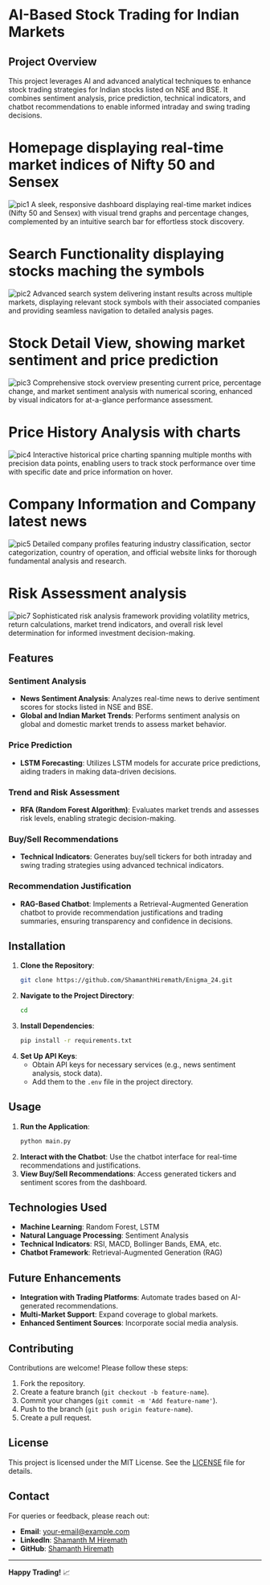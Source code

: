 # AI-Based Stock Trading for Indian Markets

## Project Overview
This project leverages AI and advanced analytical techniques to enhance stock trading strategies for Indian stocks listed on NSE and BSE. It combines sentiment analysis, price prediction, technical indicators, and chatbot recommendations to enable informed intraday and swing trading decisions.

# Homepage displaying real-time market indices of Nifty 50 and Sensex
![pic1](assets/pic1.png)
A sleek, responsive dashboard displaying real-time market indices (Nifty 50 and Sensex) with visual trend graphs and percentage changes, complemented by an intuitive search bar for effortless stock discovery.

# Search Functionality displaying stocks maching the symbols
![pic2](assets/pic2.png)
Advanced search system delivering instant results across multiple markets, displaying relevant stock symbols with their associated companies and providing seamless navigation to detailed analysis pages.

# Stock Detail View, showing market sentiment and price prediction
![pic3](assets/pic3.png)
Comprehensive stock overview presenting current price, percentage change, and market sentiment analysis with numerical scoring, enhanced by visual indicators for at-a-glance performance assessment.

# Price History Analysis with charts
![pic4](assets/pic4.png)
Interactive historical price charting spanning multiple months with precision data points, enabling users to track stock performance over time with specific date and price information on hover.

# Company Information and Company latest news
![pic5](assets/pic5.png)
Detailed company profiles featuring industry classification, sector categorization, country of operation, and official website links for thorough fundamental analysis and research.

# Risk Assessment analysis
![pic7](assets/pic7.png)
Sophisticated risk analysis framework providing volatility metrics, return calculations, market trend indicators, and overall risk level determination for informed investment decision-making.


## Features

### Sentiment Analysis
- **News Sentiment Analysis**: Analyzes real-time news to derive sentiment scores for stocks listed in NSE and BSE.
- **Global and Indian Market Trends**: Performs sentiment analysis on global and domestic market trends to assess market behavior.

### Price Prediction
- **LSTM Forecasting**: Utilizes LSTM models for accurate price predictions, aiding traders in making data-driven decisions.

### Trend and Risk Assessment
- **RFA (Random Forest Algorithm)**: Evaluates market trends and assesses risk levels, enabling strategic decision-making.

### Buy/Sell Recommendations
- **Technical Indicators**: Generates buy/sell tickers for both intraday and swing trading strategies using advanced technical indicators.

### Recommendation Justification
- **RAG-Based Chatbot**: Implements a Retrieval-Augmented Generation chatbot to provide recommendation justifications and trading summaries, ensuring transparency and confidence in decisions.

## Installation
1. **Clone the Repository**:
   ```bash
   git clone https://github.com/ShamanthHiremath/Enigma_24.git
   ```
2. **Navigate to the Project Directory**:
   ```bash
   cd 
   ```
3. **Install Dependencies**:
   ```bash
   pip install -r requirements.txt
   ```
4. **Set Up API Keys**:
   - Obtain API keys for necessary services (e.g., news sentiment analysis, stock data).
   - Add them to the `.env` file in the project directory.

## Usage
1. **Run the Application**:
   ```bash
   python main.py
   ```
2. **Interact with the Chatbot**:
   Use the chatbot interface for real-time recommendations and justifications.
3. **View Buy/Sell Recommendations**:
   Access generated tickers and sentiment scores from the dashboard.

## Technologies Used
- **Machine Learning**: Random Forest, LSTM
- **Natural Language Processing**: Sentiment Analysis
- **Technical Indicators**: RSI, MACD, Bollinger Bands, EMA, etc.
- **Chatbot Framework**: Retrieval-Augmented Generation (RAG)

## Future Enhancements
- **Integration with Trading Platforms**: Automate trades based on AI-generated recommendations.
- **Multi-Market Support**: Expand coverage to global markets.
- **Enhanced Sentiment Sources**: Incorporate social media analysis.

## Contributing
Contributions are welcome! Please follow these steps:
1. Fork the repository.
2. Create a feature branch (`git checkout -b feature-name`).
3. Commit your changes (`git commit -m 'Add feature-name'`).
4. Push to the branch (`git push origin feature-name`).
5. Create a pull request.

## License
This project is licensed under the MIT License. See the [LICENSE](LICENSE) file for details.

## Contact
For queries or feedback, please reach out:
- **Email**: your-email@example.com
- **LinkedIn**: [Shamanth M Hiremath](https://linkedin.com/in/shamanthmhiremath)
- **GitHub**: [Shamanth Hiremath](https://github.com/ShamanthHiremath)

---
**Happy Trading!** 📈
